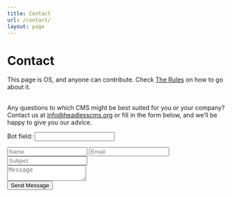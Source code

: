 ```yaml
---
title: Contact
url: /contact/
layout: page
---
```


# Contact

This page is OS, and anyone can contribute. Check [The Rules](/rules) on how to go about it.
<br/>
<br/>

Any questions to which CMS might be best suited for you or your company? Contact us at [info@headlesscms.org](mailto:info@headlesscms.org) or fill in the form below, and we’ll be happy to give you our advice.

<div class="inner contact" id="contact">
<div class="contact-form">
<form id="contact-us" name="contact" action="/thank-you" netlify netlify-honeypot="bot-field">
<p class="hidden"><label>Bot field: <input name="bot-field"></label></p>
<div class="col-xs-6 wow animated slideInLeft" data-wow-delay=".5s">
<input type="text" name="name" id="name" required="required" class="form" placeholder="Name" />
<input type="email" name="email" id="mail" required="required" class="form" placeholder="Email" />
<input type="text" name="subject" id="subject" required="required" class="form" placeholder="Subject" />
</div>
<div class="col-xs-6 wow animated slideInRight" data-wow-delay=".5s">
<textarea name="message" id="message" class="form textarea"  placeholder="Message"></textarea>
</div>
<div class="relative fullwidth col-xs-12">
<button type="submit" id="submit" name="submit" class="primary-btn">Send Message</button>
</div>
<div class="clear"></div>
</form>
</div>
</div>
